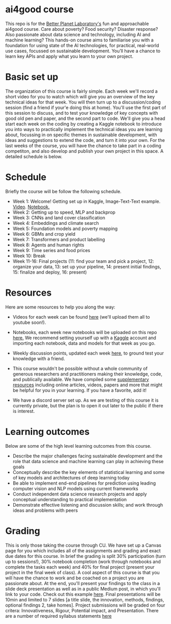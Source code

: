 # ai4good course

This repo is for the [Better Planet Laboratory's](https://betterplanetlab.com/) fun and approachable ai4good course. Care about poverty? Food security? Disaster response? Also passionate about data science and technology, including AI and machine learning? This hands-on course aims to familiarise you with a foundation for using state of the AI technologies, for practical, real-world use cases, focussed on sustainable development. You’ll have a chance to learn key APIs and apply what you learn to your own project. 

# Basic set up

The organization of this course is fairly simple. Each week we'll record a short video for you to watch which will give you an overview of the key technical ideas for that week. You will then turn up to a discussion/coding session (find a friend if your'e doing this at home). You'll use the first part  of this session to discuss, and to test your knowledge of key concepts with good old pen and paper, and the second part to code. We'll give you a head start each week on the coding by creating a Kaggle notebook to introduce you into ways to practically implement the technical ideas you are learning about, focussing in on specific themes in sustainable development, with ideas and suggestions to extend the code, and turn it into your own. For the last weeks of the course, you will have the chance to take part in a coding competiton, and also develop and publish your own project in this space. A detailed schedule is below.

# Schedule 

Briefly the course will be follow the following schedule.

- Week 1: Welcome! Getting set up in Kaggle, Image-Text-Text example. [Video](https://o365coloradoedu-my.sharepoint.com/:v:/r/personal/zime6804_colorado_edu/Documents/BetterPlanetLab/Teaching/ENVS5100_AI4Good/vids/setup.mov?csf=1&web=1&nav=eyJyZWZlcnJhbEluZm8iOnsicmVmZXJyYWxBcHAiOiJPbmVEcml2ZUZvckJ1c2luZXNzIiwicmVmZXJyYWxBcHBQbGF0Zm9ybSI6IldlYiIsInJlZmVycmFsTW9kZSI6InZpZXciLCJyZWZlcnJhbFZpZXciOiJNeUZpbGVzTGlua0NvcHkifX0&e=dRCaCd). [Notebook.](https://github.com/Better-Planet-Laboratory/ai4good/blob/main/Notebooks/wk1/setup.ipynb)
- Week 2: Getting up to speed, MLP and backprop
- Week 3: CNNs and land cover classification
- Week 4: Embeddings and climate search
- Week 5: Foundation models and poverty mapping
- Week 6: GBMs and crop yield
- Week 7: Transformers and product labelling
- Week 8: Agents and human rights 
- Week 9: Time series and food prices
- Week 10: Break
- Week 11-16: Final projects (11: find your team and pick a project, 12: organize your data, 13: set up your pipeline, 14: present initial findings, 15: finalize and deploy, 16: present) 

# Resources

Here are some resources to help you along the way:

- Videos for each week can be found [here](https://o365coloradoedu-my.sharepoint.com/:f:/g/personal/zime6804_colorado_edu/Em2KAs7zzOVMod6E-B7eirwBZ6UmLLTpclxCZTlOI26zSg?e=AV9xKY) (we'll upload them all to youtube soon!).

- Notebooks, each week new notebooks will be uploaded on this repo [here.](https://github.com/Better-Planet-Laboratory/ai4good/tree/main/Notebooks) We recommend setting yourself up with a [Kaggle](https://www.kaggle.com/) account and importing each notebook, data and models for that week as you go.

- Weekly discussion points, updated each week [here](https://github.com/Better-Planet-Laboratory/ai4good/blob/main/resources/ai4good%20group%20discussion%20points.pptx), to ground test your knowledge with a friend.

- This course wouldn't be possible without a whole community of generous researchers and practitioners making their knowledge, code, and publically available. We have compiled some [supplementary resources](https://github.com/Better-Planet-Laboratory/ai4good/blob/main/resources/ai4good%20course%20supplementary%20reading.xlsx) including online articles, videos, papers and more that might be helpful for you in your learning. If you have a favorite, add it!

- We have a discord server set up. As we are testing of this course it is currently private, but the plan is to open it out later to the public if there is interest.

# Learning outcomes

Below are some of the high level learning outcomes from this course. 

-  Describe the major challenges facing sustainable development and the role that data science and machine learning can play in achieving these goals 
- Conceptually describe the key elements of statistical learning and some of key models and architectures of deep learning today 
- Be able to implement end-end pipelines for prediction using leading computer vision and NLP models using current frameworks
- Conduct independent data science research projects and apply conceptual understanding to practical implementation
- Demonstrate effective listening and discussion skills; and work through ideas and problems with peers

# Grading

This is only those taking the course through CU. We have set up a Canvas page for you which includes all of the assignments and grading and exact due dates for this course. In brief the grading is split 30% participation (turn up to sessions!), 30% notebook completion (work through notebooks and complete the tasks each week) and 40% for final project (present your project in the final week of class). A cool aspect of this course is that you will have the chance to work and be coached on a project you are passionate about. 
At the end, you'll present your findings to the class in a slide deck presentation as well as in a public Medium post, in which you'll link to your code. Check out this example [here](https://medium.com/fika-blog/waternet-ai-powered-global-water-mapping-triples-known-waterways-bc3095783661).  Final presentations will be 10min and limited to 7 slides [a title slide, the innovation, methods, findings, 
optional findings 2, take homes]. Project submissions will be graded on four critera: Innovativeness, Rigour,  Potential impact, and Presentation.
There are a number of required syllabus statements [here](https://www.colorado.edu/academicaffairs/about/policies-customs-guidelines/required-syllabus-statements)


